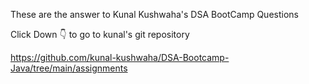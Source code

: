 These are the answer to Kunal Kushwaha's DSA BootCamp Questions

Click Down 👇 to go to kunal's git repository

https://github.com/kunal-kushwaha/DSA-Bootcamp-Java/tree/main/assignments
